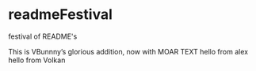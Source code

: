 # readmeFestival
festival of README's

This is VBunnny’s glorious addition, now with MOAR TEXT
hello from alex 
hello from Volkan
